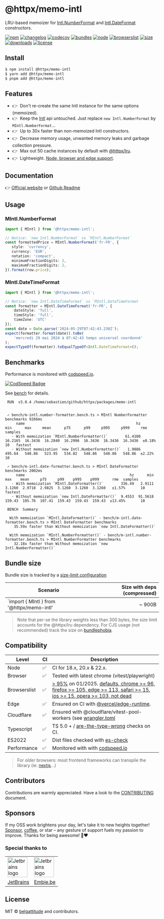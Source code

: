 # @httpx/memo-intl

LRU-based memoizer for [Intl.NumberFormat](https://developer.mozilla.org/en-US/docs/Web/JavaScript/Reference/Global_Objects/Intl/NumberFormat) 
and [Intl.DateFormat](https://developer.mozilla.org/en-US/docs/Web/JavaScript/Reference/Global_Objects/Intl/DateTimeFormat) constructors.

[![npm](https://img.shields.io/npm/v/@httpx/memo-intl?style=for-the-badge&label=Npm&labelColor=444&color=informational)](https://www.npmjs.com/package/@httpx/memo-intl)
[![changelog](https://img.shields.io/static/v1?label=&message=changelog&logo=github&style=for-the-badge&labelColor=444&color=informational)](https://github.com/belgattitude/httpx/blob/main/packages/memo-intl/CHANGELOG.md)
[![codecov](https://img.shields.io/codecov/c/github/belgattitude/httpx?logo=codecov&label=Unit&flag=httpx-memo-intl-unit&style=for-the-badge&labelColor=444)](https://app.codecov.io/gh/belgattitude/httpx/tree/main/packages%2Fmemo-intl)
[![bundles](https://img.shields.io/static/v1?label=&message=cjs|esm@treeshake&logo=webpack&style=for-the-badge&labelColor=444&color=informational)](https://github.com/belgattitude/httpx/blob/main/packages/memo-intl/.size-limit.cjs)
[![node](https://img.shields.io/static/v1?label=Node&message=18%2b&logo=node.js&style=for-the-badge&labelColor=444&color=informational)](#compatibility)
[![browserslist](https://img.shields.io/static/v1?label=Browser&message=%3E96%25&logo=googlechrome&style=for-the-badge&labelColor=444&color=informational)](#compatibility)
[![size](https://img.shields.io/bundlephobia/minzip/@httpx/memo-intl@latest?label=Max&style=for-the-badge&labelColor=444&color=informational)](https://bundlephobia.com/package/@httpx/memo-intl@latest)
[![downloads](https://img.shields.io/npm/dm/@httpx/memo-intl?style=for-the-badge&labelColor=444)](https://www.npmjs.com/package/@httpx/memo-intl)
[![license](https://img.shields.io/npm/l/@httpx/memo-intl?style=for-the-badge&labelColor=444)](https://github.com/belgattitude/httpx/blob/main/LICENSE)

## Install

```bash
$ npm install @httpx/memo-intl
$ yarn add @httpx/memo-intl
$ pnpm add @httpx/memo-intl
```

## Features

- 👉&nbsp; Don't re-create the same Intl instance for the same options (memoized).
- 👉&nbsp; Keep the [Intl](https://developer.mozilla.org/en-US/docs/Web/JavaScript/Reference/Global_Objects/Intl) api untouched. Just replace `new Intl.NumberFormat` by `MIntl.NumberFormat`...
- 👉&nbsp; Up to 30x faster than non-memoized Intl constructors.
- 👉&nbsp; Decrease memory usage, unwanted memory leaks and garbage collection pressure.
- 👉&nbsp; Max out 50 cache instances by default with [@httpx/lru](https://github.com/belgattitude/httpx/tree/main/packages/lru#readme).
- 👉&nbsp; Lightweight. [Node, browser and edge support](#compatibility).

## Documentation

👉 [Official website](https://belgattitude.github.io/httpx/memo-intl) or [Github Readme](https://github.com/belgattitude/httpx/tree/main/packages/memo-intl#readme)

## Usage

### MIntl.NumberFormat

```typescript
import { MIntl } from '@httpx/memo-intl';

// Notice: `new Intl.NumberFormat` vs `MIntl.NumberFormat`
const formattedPrice = MIntl.NumberFormat('fr-FR', {
   style: 'currency',
   currency: 'EUR',
   notation: 'compact',
   minimumFractionDigits: 2,
   maximumFractionDigits: 2,
}).format(row.price);
```

### MIntl.DateTimeFormat

```typescript
import { MIntl } from '@httpx/memo-intl';

// Notice: `new Intl.DateTimeFormat` vs `MIntl.DateTimeFormat
const formatter = MIntl.DateTimeFormat('fr-FR', {
    dateStyle: 'full',
    timeStyle: 'full',
    timeZone: 'UTC'
});
const date = Date.parse('2024-05-29T07:42:43.230Z');
expect(formatter.format(date)).toBe(
    'mercredi 29 mai 2024 à 07:42:43 temps universel coordonné'
);
expectTypeOf(formatter).toEqualTypeOf<Intl.DateTimeFormat>();
```

## Benchmarks

Performance is monitored with [codspeed.io](https://codspeed.io/belgattitude/httpx).

[![CodSpeed Badge](https://img.shields.io/endpoint?url=https://codspeed.io/badge.json)](https://codspeed.io/belgattitude/httpx)


See [bench](https://github.com/belgattitude/httpx/blob/main/packages/memo-intl/bench) for details. 

```
 RUN  v3.0.4 /home/sebastien/github/httpx/packages/memo-intl


 ✓ bench/m-intl.number-formatter.bench.ts > MIntl NumberFormatter benchmarks 9266ms
     name                                                   hz      min      max     mean      p75      p99     p995     p999     rme  samples
   · With memoization `MIntl.NumberFormatter()`        61.4100  16.2165  16.3436  16.2840  16.2996  16.3436  16.3436  16.3436  ±0.18%       10   fastest
   · Without memoization `new Intl.NumberFormatter()`   1.9086   495.64   548.86   523.95   534.82   548.86   548.86   548.86  ±2.22%       10

 ✓ bench/m-intl.date-formatter.bench.ts > MIntl DateFormatter benchmarks 2002ms
     name                                                hz      min     max    mean     p75     p99    p995    p999      rme  samples
   · With memoization `MIntl.DateFormatter()`        336.49   2.9111  3.1260  2.9718  2.9825  3.1260  3.1260  3.1260   ±1.57%       10   fastest
   · Without memoization `new Intl.DateFormatter()`  9.4553  91.5618  159.43  105.76  107.41  159.43  159.43  159.43  ±13.45%       10

 BENCH  Summary

  With memoization `MIntl.DateFormatter()` - bench/m-intl.date-formatter.bench.ts > MIntl DateFormatter benchmarks
    35.59x faster than Without memoization `new Intl.DateFormatter()`

  With memoization `MIntl.NumberFormatter()` - bench/m-intl.number-formatter.bench.ts > MIntl NumberFormatter benchmarks
    32.18x faster than Without memoization `new Intl.NumberFormatter()`

```

## Bundle size

Bundle size is tracked by a [size-limit configuration](https://github.com/belgattitude/httpx/blob/main/packages/memo-intl/.size-limit.cjs)

| Scenario                                       | Size with deps (compressed) |
|------------------------------------------------|----------------------------:|
| `import { MIntl } from '@httpx/memo-intl'      |                      ~ 900B |

> Note that per-se the library weights less than 300 bytes, the size limit accounts for the @httpx/lru dependency.
> For CJS usage (not recommended) track the size on [bundlephobia](https://bundlephobia.com/package/@httpx/memo-intl@latest).

## Compatibility

| Level        | CI | Description                                                                                                                                                                                                                                                                                                                                                                                    |
|--------------|----|------------------------------------------------------------------------------------------------------------------------------------------------------------------------------------------------------------------------------------------------------------------------------------------------------------------------------------------------------------------------------------------------|  
| Node         | ✅  | CI for 18.x, 20.x & 22.x.                                                                                                                                                                                                                                                                                                                                                                      |
| Browser      | ✅  | Tested with latest chrome (vitest/playwright)                                                                                                                                                                                                                                                                                                                                                  |
| Browserslist | ✅  | [> 95%](https://browserslist.dev/?q=ZGVmYXVsdHMsIGNocm9tZSA%2BPSA5NiwgZmlyZWZveCA%2BPSAxMDUsIGVkZ2UgPj0gMTEzLCBzYWZhcmkgPj0gMTUsIGlvcyA%2BPSAxNSwgb3BlcmEgPj0gMTAzLCBub3QgZGVhZA%3D%3D) on 01/2025. [defaults, chrome >= 96, firefox >= 105, edge >= 113, safari >= 15, ios >= 15, opera >= 103, not dead](https://github.com/belgattitude/httpx/blob/main/packages/memo-intl/.browserslistrc) |
| Edge         | ✅  | Ensured on CI with [@vercel/edge-runtime](https://github.com/vercel/edge-runtime).                                                                                                                                                                                                                                                                                                             | 
| Cloudflare   | ✅  | Ensured with @cloudflare/vitest-pool-workers (see [wrangler.toml](https://github.com/belgattitude/httpx/blob/main/devtools/vitest/wrangler.toml)                                                                                                                                                                                                                                               | 
| Typescript | ✅  | TS 5.0 + / [are-the-type-wrong](https://github.com/arethetypeswrong/arethetypeswrong.github.io) checks on CI.                                                                                                                                                                                                                                                                                  |
| ES2022     | ✅  | Dist files checked with [es-check](https://github.com/yowainwright/es-check)                                                                                                                                                                                                                                                                                                                   |
| Performance| ✅  | Monitored with with [codspeed.io](https://codspeed.io/belgattitude/httpx)                                                                                                                                                                                                                                                                                                                      |

> For _older_ browsers: most frontend frameworks can transpile the library (ie: [nextjs](https://nextjs.org/docs/app/api-reference/next-config-js/transpilePackages)...)

## Contributors

Contributions are warmly appreciated. Have a look to the [CONTRIBUTING](https://github.com/belgattitude/httpx/blob/main/CONTRIBUTING.md) document.

## Sponsors

If my OSS work brightens your day, let's take it to new heights together!
[Sponsor](<[sponsorship](https://github.com/sponsors/belgattitude)>), [coffee](<(https://ko-fi.com/belgattitude)>),
or star – any gesture of support fuels my passion to improve. Thanks for being awesome! 🙏❤️

### Special thanks to

<table>
  <tr>
    <td>
      <a href="https://www.jetbrains.com/?ref=belgattitude" target="_blank">
         <img width="65" src="https://asset.brandfetch.io/idarKiKkI-/id53SttZhi.jpeg" alt="Jetbrains logo" />
      </a>
    </td>
    <td>
      <a href="https://www.embie.be/?ref=belgattitude" target="_blank">
        <img width="65" src="https://avatars.githubusercontent.com/u/98402122?s=200&v=4" alt="Jetbrains logo" />    
      </a>
    </td>
  </tr>
  <tr>
    <td align="center">
      <a href="https://www.jetbrains.com/?ref=belgattitude" target="_blank">JetBrains</a>
    </td>
    <td align="center">
      <a href="https://www.embie.be/?ref=belgattitude" target="_blank">Embie.be</a>
    </td>
   </tr>
</table>

## License

MIT © [belgattitude](https://github.com/belgattitude) and contributors.
